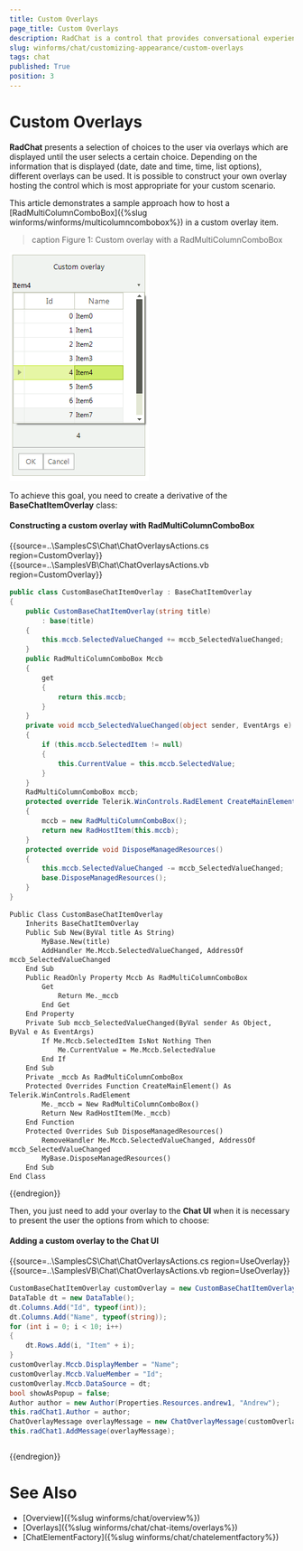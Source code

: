 ```yaml
---
title: Custom Overlays
page_title: Custom Overlays
description: RadChat is a control that provides conversational experience
slug: winforms/chat/customizing-appearance/custom-overlays
tags: chat
published: True
position: 3
---
```


# Custom Overlays

**RadChat** presents a selection of choices to the user via overlays which are displayed until the user selects a certain choice. Depending on the information that is displayed (date, date and time, time, list options), different overlays can be used. It is possible to construct your own overlay hosting the control which is most appropriate for your custom scenario. 

This article demonstrates a sample approach how to host a [RadMultiColumnComboBox]({%slug winforms/winforms/multicolumncombobox%}) in a custom overlay item. 

>caption Figure 1: Custom overlay with a RadMultiColumnComboBox

![winforms/chat-items-custom-overlays 001](images/chat-items-custom-overlays001.png) 

To achieve this goal, you need to create a derivative of the **BaseChatItemOverlay** class:

#### Constructing a custom overlay with RadMultiColumnComboBox

{{source=..\SamplesCS\Chat\ChatOverlaysActions.cs region=CustomOverlay}} 
{{source=..\SamplesVB\Chat\ChatOverlaysActions.vb region=CustomOverlay}}

````C#
public class CustomBaseChatItemOverlay : BaseChatItemOverlay
{
    public CustomBaseChatItemOverlay(string title)
        : base(title)
    {
        this.mccb.SelectedValueChanged += mccb_SelectedValueChanged; 
    } 
    public RadMultiColumnComboBox Mccb
    {
        get
        {
            return this.mccb;
        }
    }
    private void mccb_SelectedValueChanged(object sender, EventArgs e)
    {
        if (this.mccb.SelectedItem != null)
        {
            this.CurrentValue = this.mccb.SelectedValue;
        }
    }
    RadMultiColumnComboBox mccb;
    protected override Telerik.WinControls.RadElement CreateMainElement()
    {
        mccb = new RadMultiColumnComboBox();
        return new RadHostItem(this.mccb);
    }
    protected override void DisposeManagedResources()
    {
        this.mccb.SelectedValueChanged -= mccb_SelectedValueChanged;
        base.DisposeManagedResources();
    }
}

````
````VB.NET
Public Class CustomBaseChatItemOverlay
    Inherits BaseChatItemOverlay
    Public Sub New(ByVal title As String)
        MyBase.New(title)
        AddHandler Me.Mccb.SelectedValueChanged, AddressOf mccb_SelectedValueChanged
    End Sub
    Public ReadOnly Property Mccb As RadMultiColumnComboBox
        Get
            Return Me._mccb
        End Get
    End Property
    Private Sub mccb_SelectedValueChanged(ByVal sender As Object, ByVal e As EventArgs)
        If Me.Mccb.SelectedItem IsNot Nothing Then
            Me.CurrentValue = Me.Mccb.SelectedValue
        End If
    End Sub
    Private _mccb As RadMultiColumnComboBox
    Protected Overrides Function CreateMainElement() As Telerik.WinControls.RadElement
        Me._mccb = New RadMultiColumnComboBox()
        Return New RadHostItem(Me._mccb)
    End Function
    Protected Overrides Sub DisposeManagedResources()
        RemoveHandler Me.Mccb.SelectedValueChanged, AddressOf mccb_SelectedValueChanged
        MyBase.DisposeManagedResources()
    End Sub
End Class

```` 


{{endregion}}

Then, you just need to add your overlay to the **Chat UI** when it is necessary to present the user the options from which to choose:

#### Adding a custom overlay to the Chat UI

{{source=..\SamplesCS\Chat\ChatOverlaysActions.cs region=UseOverlay}} 
{{source=..\SamplesVB\Chat\ChatOverlaysActions.vb region=UseOverlay}}

````C#
CustomBaseChatItemOverlay customOverlay = new CustomBaseChatItemOverlay("Custom overlay");
DataTable dt = new DataTable();
dt.Columns.Add("Id", typeof(int));
dt.Columns.Add("Name", typeof(string));
for (int i = 0; i < 10; i++)
{
    dt.Rows.Add(i, "Item" + i);
}
customOverlay.Mccb.DisplayMember = "Name";
customOverlay.Mccb.ValueMember = "Id";
customOverlay.Mccb.DataSource = dt;
bool showAsPopup = false;
Author author = new Author(Properties.Resources.andrew1, "Andrew");
this.radChat1.Author = author;
ChatOverlayMessage overlayMessage = new ChatOverlayMessage(customOverlay, showAsPopup, author, DateTime.Now);
this.radChat1.AddMessage(overlayMessage);

````
````VB.NET
```` 


{{endregion}}


# See Also

* [Overview]({%slug winforms/chat/overview%})
* [Overlays]({%slug winforms/chat/chat-items/overlays%})
* [ChatElementFactory]({%slug winforms/chat/chatelementfactory%})

 
        
